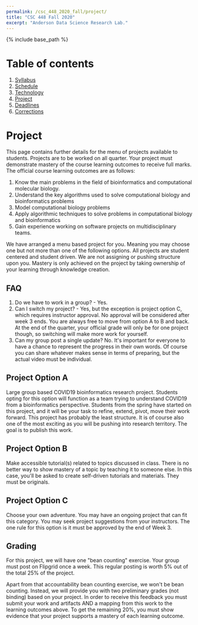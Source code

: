 ```yaml
---
permalink: /csc_448_2020_fall/project/
title: "CSC 448 Fall 2020"
excerpt: "Anderson Data Science Research Lab."
---
```


{% include base_path %}

# Table of contents
1. [Syllabus](/csc_448_2020_fall/)
2. [Schedule](/csc_448_2020_fall/schedule/)
3. [Technology](/csc_448_2020_fall/technology/)
4. [Project](/csc_448_2020_fall/project/)
5. [Deadlines](/csc_448_2020_fall/deadlines/)
6. [Corrections](/csc_448_2020_fall/corrections/)

# Project
This page contains further details for the menu of projects available to students. Projects are to be worked on all quarter. Your project must demonstrate mastery of the course learning outcomes to receive full marks. The official course learning outcomes are as follows:
1. Know the main problems in the field of bioinformatics and computational molecular biology.
2. Understand the key algorithms used to solve computational biology and bioinformatics problems
3. Model computational biology problems
4. Apply algorithmic techniques to solve problems in computational biology and bioinformatics
5. Gain experience working on software projects on multidisciplinary teams.

We have arranged a menu based project for you. Meaning you may choose one but not more than one of the following options.
All projects are student centered and student driven. We are not assigning or pushing structure upon you. Mastery is only achieved
on the project by taking ownership of your learning through knowledge creation.

## FAQ
1. Do we have to work in a group? - Yes.
2. Can I switch my project? - Yes, but the exception is project option C, which requires instructor approval. No approval will be
considered after week 3 ends. You are always free to move from option A to B and back. At the end of the quarter, your official grade
will only be for one project though, so switching will make more work for yourself.
3. Can my group post a single update? No. It's important for everyone to have a chance to represent the progress in their own words. Of course you can share whatever makes sense in terms of preparing, but the actual video must be individual.

## Project Option A
Large group based COVID19 bioinformatics research project. Students opting for this option will function as a
team trying to understand COVID19 from a bioinformatics perspective. Students from the spring have started on this project, and it will
be your task to refine, extend, pivot, move their work forward. This project has probably the least structure. It is of course also one of the
most exciting as you will be pushing into research territory. The goal is to publish this work.

## Project Option B
Make accessible tutorial(s) related to topics discussed in class. There is no better way to show mastery of a topic by teaching
it to someone else. In this case, you'll be asked to create self-driven tutorials and materials. They must be originals.

## Project Option C
Choose your own adventure. You may have an ongoing project that can fit this category. You may seek project suggestions from
your instructors. The one rule for this option is it must be approved by the end of Week 3.

## Grading
For this project, we will have one "bean counting" exercise. Your group must post on Flipgrid once a week. This regular posting is worth 5% out of the total 25% of the project.

Apart from that accountability bean counting exercise, we won't be bean counting. Instead, we will provide you with two preliminary grades (not binding) based on your project. In order to receive this feedback you must submit your work and artifacts AND a mapping from this work to the learning outcomes above. To get the remaining 20%, you must show evidence that your project supports a mastery of each learning outcome.

